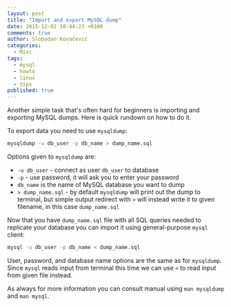 ```yaml
---
layout: post
title: "Import and export MySQL dump"
date: 2015-12-02 10:44:23 +0100
comments: true
author: Slobodan Kovačević
categories: 
  - Misc
tags:
  - mysql
  - howto
  - linux
  - tips
published: true
---
```


Another simple task that's often hard for beginners is importing and exporting MySQL dumps. Here is quick rundown on how to do it.

To export data you need to use `mysqldump`:


```sh
mysqldump -u db_user -p db_name > dump_name.sql
```

Options given to `mysqldump` are:

* `-u db_user` - connect as user `db_user` to database
* `-p` - use password, it will ask you to enter your password
* `db_name` is the name of MySQL database you want to dump
* `> dump_name.sql` - by default `mysqldump` will print out the dump to terminal, but simple output redirect with `>` will instead write it to given filename, in this case `dump_name.sql`

Now that you have `dump_name.sql` file with all SQL queries needed to replicate your database you can import it using general-purpose `mysql` client:

```sh
mysql -u db_user -p db_name < dump_name.sql
```

User, password, and database name options are the same as for `mysqldump`. Since `mysql` reads input from terminal this time we can use `<` to read input from given file instead.

As always for more information you can consult manual using `man mysqldump` and `man mysql`.